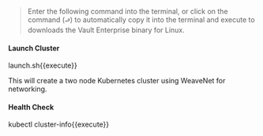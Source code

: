 > Enter the following command into the terminal, or click on the command (`⮐`) to automatically copy it into the terminal and execute to downloads the Vault Enterprise binary for Linux.

#### Launch Cluster

launch.sh{{execute}}

This will create a two node Kubernetes cluster using WeaveNet for networking.

#### Health Check

kubectl cluster-info{{execute}}
